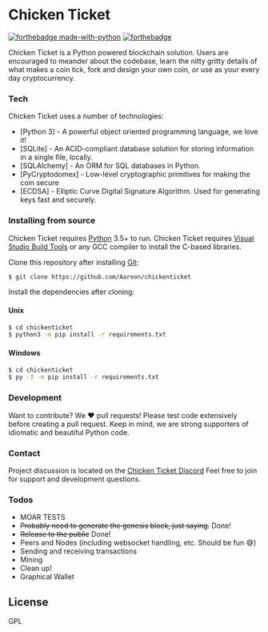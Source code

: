 # Chicken Ticket
[![forthebadge made-with-python](http://ForTheBadge.com/images/badges/made-with-python.svg)](https://www.python.org/)
[![forthebadge](https://forthebadge.com/images/badges/built-with-love.svg)](https://forthebadge.com)

Chicken Ticket is a Python powered blockchain solution. Users are encouraged to meander about the codebase, learn the nitty gritty details of what makes a coin tick, fork and design your own coin, or use as your every day cryptocurrency.

### Tech
Chicken Ticket uses a number of technologies:
* [Python 3] - A powerful object oriented programming language, we love it!
* [SQLite] - An ACID-compliant database solution for storing information in a single file, locally.
* [SQLAlchemy] - An ORM for SQL databases in Python.
* [PyCryptodomex] - Low-level cryptographic primitives for making the coin secure
* [ECDSA] - Elliptic Curve Digital Signature Algorithm. Used for generating keys fast and securely.

### Installing from source
Chicken Ticket requires [Python](https://python.org/) 3.5+ to run.
Chicken Ticket requires [Visual Studio Build Tools](https://www.visualstudio.com/downloads/#build-tools-for-visual-studio-2017) or any GCC compiler to install the C-based libraries.

Clone this repository after installing [Git](https://git-scm.com):
```sh
$ git clone https://github.com/Aareon/chickenticket
```

Install the dependencies after cloning:
#### Unix
```sh
$ cd chickenticket
$ python3 -m pip install -r requirements.txt
```
#### Windows
```sh
$ cd chickenticket
$ py -3 -m pip install -r requirements.txt
```

### Development
Want to contribute? We ❤️ pull requests!
Please test code extensively before creating a pull request.
Keep in mind, we are strong supporters of idiomatic and beautiful Python code.

### Contact
Project discussion is located on the [Chicken Ticket Discord](https://discord.gg/rcZDKeu)
Feel free to join for support and development questions.

### Todos
 - MOAR TESTS
 - ~~Probably need to generate the genesis block, just saying.~~ Done!
 - ~~Release to the public~~ Done!
 - Peers and Nodes (including websocket handling, etc. Should be fun 😅)
 - Sending and receiving transactions
 - Mining
 - Clean up!
 - Graphical Wallet


License
----
GPL
